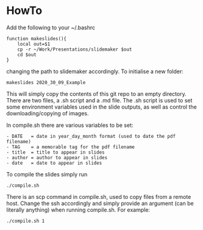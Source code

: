 # HowTo
Add the following to your ~/.bashrc
```
function makeslides(){
    local out=$1
    cp -r ~/Work/Presentations/slidemaker $out
    cd $out
}
```
changing the path to slidemaker accordingly. To initialise a new folder: 
```
makeslides 2020_30_09_Example
```

This will simply copy the contents of this git repo to an empty directory. 
There are two files, a .sh script and a .md file. 
The .sh script is used to set some environment variables used in the slide outputs, as well as control the downloading/copying of images. 

In compile.sh there are various variables to be set:

    - DATE   = date in year_day_month format (used to date the pdf filename)
    - TAG    = a memorable tag for the pdf filename
    - title  = title to appear in slides
    - author = author to appear in slides
    - date   = date to appear in slides

To compile the slides simply run
```
./compile.sh
```

There is an scp command in compile.sh, used to copy files from a remote host. 
Change the ssh accordingly and simply provide an argument (can be literally anything) when running compile.sh.
For example: 
```
./compile.sh 1
```
